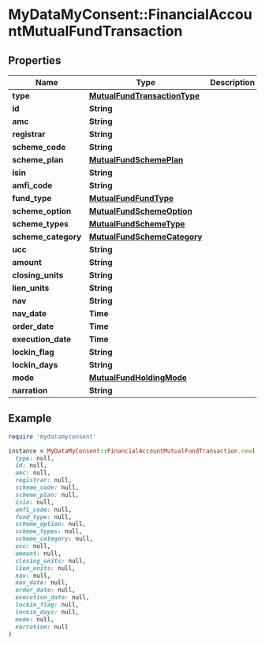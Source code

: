 # MyDataMyConsent::FinancialAccountMutualFundTransaction

## Properties

| Name | Type | Description | Notes |
| ---- | ---- | ----------- | ----- |
| **type** | [**MutualFundTransactionType**](MutualFundTransactionType.md) |  |  |
| **id** | **String** |  |  |
| **amc** | **String** |  |  |
| **registrar** | **String** |  |  |
| **scheme_code** | **String** |  |  |
| **scheme_plan** | [**MutualFundSchemePlan**](MutualFundSchemePlan.md) |  |  |
| **isin** | **String** |  |  |
| **amfi_code** | **String** |  |  |
| **fund_type** | [**MutualFundFundType**](MutualFundFundType.md) |  |  |
| **scheme_option** | [**MutualFundSchemeOption**](MutualFundSchemeOption.md) |  |  |
| **scheme_types** | [**MutualFundSchemeType**](MutualFundSchemeType.md) |  |  |
| **scheme_category** | [**MutualFundSchemeCategory**](MutualFundSchemeCategory.md) |  |  |
| **ucc** | **String** |  |  |
| **amount** | **String** |  |  |
| **closing_units** | **String** |  |  |
| **lien_units** | **String** |  |  |
| **nav** | **String** |  |  |
| **nav_date** | **Time** |  |  |
| **order_date** | **Time** |  |  |
| **execution_date** | **Time** |  |  |
| **lockin_flag** | **String** |  |  |
| **lockin_days** | **String** |  |  |
| **mode** | [**MutualFundHoldingMode**](MutualFundHoldingMode.md) |  |  |
| **narration** | **String** |  |  |

## Example

```ruby
require 'mydatamyconsent'

instance = MyDataMyConsent::FinancialAccountMutualFundTransaction.new(
  type: null,
  id: null,
  amc: null,
  registrar: null,
  scheme_code: null,
  scheme_plan: null,
  isin: null,
  amfi_code: null,
  fund_type: null,
  scheme_option: null,
  scheme_types: null,
  scheme_category: null,
  ucc: null,
  amount: null,
  closing_units: null,
  lien_units: null,
  nav: null,
  nav_date: null,
  order_date: null,
  execution_date: null,
  lockin_flag: null,
  lockin_days: null,
  mode: null,
  narration: null
)
```


